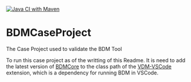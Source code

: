 [![Java CI with Maven](https://github.com/mactanex/BDMCaseProject/actions/workflows/maven.yml/badge.svg)](https://github.com/mactanex/BDMCaseProject/actions/workflows/maven.yml)

# BDMCaseProject
The Case Project used to validate the BDM Tool

To run this case project as of the writting of this Readme. It is need to add the latest version of [BDMCore](https://github.com/mactanex/BDMCore/releases/tag/1.1.0) to the class path of the [VDM-VSCode](https://github.com/overturetool/vdm-vscode) extension, which is a dependency for running BDM in VSCode.
